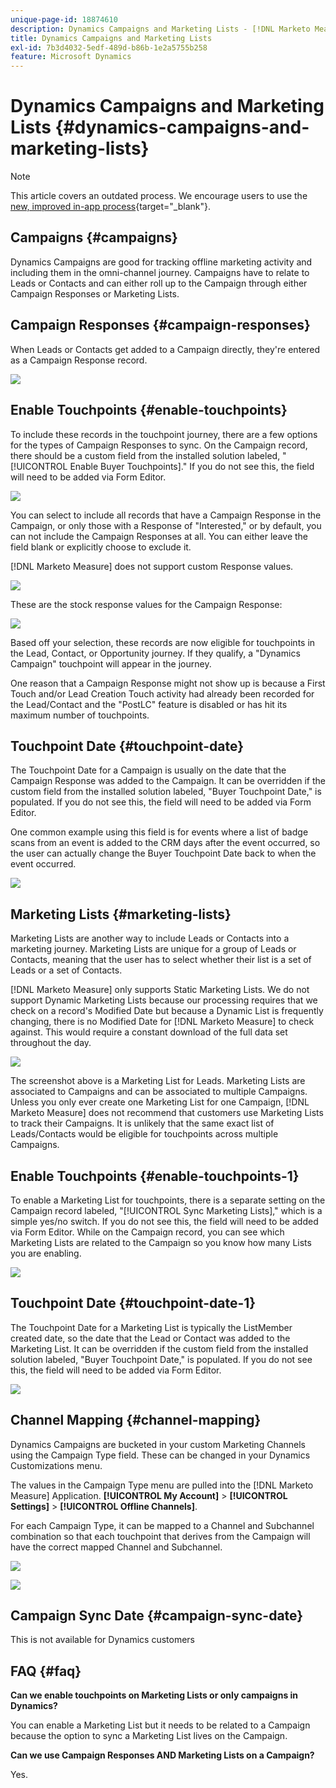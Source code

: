 ```yaml
---
unique-page-id: 18874610
description: Dynamics Campaigns and Marketing Lists - [!DNL Marketo Measure]
title: Dynamics Campaigns and Marketing Lists
exl-id: 7b3d4032-5edf-489d-b86b-1e2a5755b258
feature: Microsoft Dynamics
---
```

# Dynamics Campaigns and Marketing Lists {#dynamics-campaigns-and-marketing-lists}

>[!NOTE]
>
>This article covers an outdated process. We encourage users to use the [new, improved in-app process](/help/channel-tracking-and-setup/offline-channels/custom-campaign-sync.md){target="_blank"}.

## Campaigns {#campaigns}

Dynamics Campaigns are good for tracking offline marketing activity and including them in the omni-channel journey. Campaigns have to relate to Leads or Contacts and can either roll up to the Campaign through either Campaign Responses or Marketing Lists.

## Campaign Responses {#campaign-responses}

When Leads or Contacts get added to a Campaign directly, they're entered as a Campaign Response record.

![](assets/1.png)

## Enable Touchpoints {#enable-touchpoints}

To include these records in the touchpoint journey, there are a few options for the types of Campaign Responses to sync. On the Campaign record, there should be a custom field from the installed solution labeled, "[!UICONTROL Enable Buyer Touchpoints]." If you do not see this, the field will need to be added via Form Editor.

![](assets/2.png)

You can select to include all records that have a Campaign Response in the Campaign, or only those with a Response of "Interested," or by default, you can not include the Campaign Responses at all. You can either leave the field blank or explicitly choose to exclude it.

[!DNL Marketo Measure] does not support custom Response values.

![](assets/3.png)

These are the stock response values for the Campaign Response:

![](assets/4.png)

Based off your selection, these records are now eligible for touchpoints in the Lead, Contact, or Opportunity journey. If they qualify, a "Dynamics Campaign" touchpoint will appear in the journey.

One reason that a Campaign Response might not show up is because a First Touch and/or Lead Creation Touch activity had already been recorded for the Lead/Contact and the "PostLC" feature is disabled or has hit its maximum number of touchpoints.

## Touchpoint Date {#touchpoint-date}

The Touchpoint Date for a Campaign is usually on the date that the Campaign Response was added to the Campaign. It can be overridden if the custom field from the installed solution labeled, "Buyer Touchpoint Date," is populated. If you do not see this, the field will need to be added via Form Editor.

One common example using this field is for events where a list of badge scans from an event is added to the CRM days after the event occurred, so the user can actually change the Buyer Touchpoint Date back to when the event occurred.

![](assets/5.png)

## Marketing Lists {#marketing-lists}

Marketing Lists are another way to include Leads or Contacts into a marketing journey. Marketing Lists are unique for a group of Leads or Contacts, meaning that the user has to select whether their list is a set of Leads or a set of Contacts.

[!DNL Marketo Measure] only supports Static Marketing Lists. We do not support Dynamic Marketing Lists because our processing requires that we check on a record's Modified Date but because a Dynamic List is frequently changing, there is no Modified Date for [!DNL Marketo Measure] to check against. This would require a constant download of the full data set throughout the day.

![](assets/6.png)

The screenshot above is a Marketing List for Leads. Marketing Lists are associated to Campaigns and can be associated to multiple Campaigns. Unless you only ever create one Marketing List for one Campaign, [!DNL Marketo Measure] does not recommend that customers use Marketing Lists to track their Campaigns. It is unlikely that the same exact list of Leads/Contacts would be eligible for touchpoints across multiple Campaigns.

## Enable Touchpoints {#enable-touchpoints-1}

To enable a Marketing List for touchpoints, there is a separate setting on the Campaign record labeled, "[!UICONTROL Sync Marketing Lists]," which is a simple yes/no switch. If you do not see this, the field will need to be added via Form Editor. While on the Campaign record, you can see which Marketing Lists are related to the Campaign so you know how many Lists you are enabling.

![](assets/7.png)

## Touchpoint Date {#touchpoint-date-1}

The Touchpoint Date for a Marketing List is typically the ListMember created date, so the date that the Lead or Contact was added to the Marketing List. It can be overridden if the custom field from the installed solution labeled, "Buyer Touchpoint Date," is populated. If you do not see this, the field will need to be added via Form Editor.

![](assets/8.png)

## Channel Mapping {#channel-mapping}

Dynamics Campaigns are bucketed in your custom Marketing Channels using the Campaign Type field. These can be changed in your Dynamics Customizations menu.

The values in the Campaign Type menu are pulled into the [!DNL Marketo Measure] Application. **[!UICONTROL My Account]** > **[!UICONTROL Settings]** > **[!UICONTROL Offline Channels]**.

For each Campaign Type, it can be mapped to a Channel and Subchannel combination so that each touchpoint that derives from the Campaign will have the correct mapped Channel and Subchannel.

![](assets/9.png)

![](assets/10.png)

## Campaign Sync Date {#campaign-sync-date}

This is not available for Dynamics customers

## FAQ {#faq}

**Can we enable touchpoints on Marketing Lists or only campaigns in Dynamics?**

You can enable a Marketing List but it needs to be related to a Campaign because the option to sync a Marketing List lives on the Campaign.

**Can we use Campaign Responses AND Marketing Lists on a Campaign?**

Yes.
